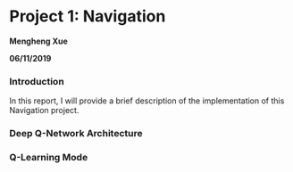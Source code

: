 
# Project 1: Navigation

**Mengheng Xue**

**06/11/2019**

### Introduction

In this report, I will provide a brief description of the implementation of this Navigation project. 

### Deep Q-Network Architecture


### Q-Learning Mode

